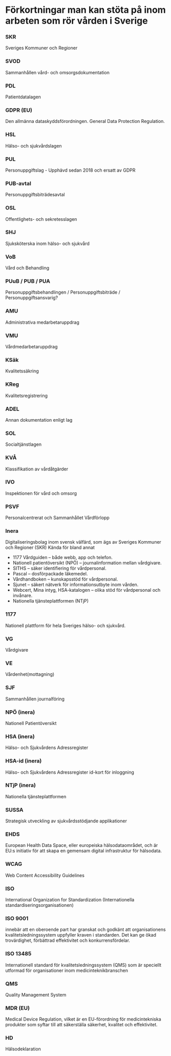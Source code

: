 # Förkortningar man kan stöta på inom arbeten som rör vården i Sverige

### SKR
Sveriges Kommuner och Regioner

### SVOD
Sammanhållen vård- och omsorgsdokumentation

### PDL
Patientdatalagen

### GDPR (EU)
Den allmänna dataskyddsförordningen. General Data Protection Regulation.

### HSL 
Hälso- och sjukvårdslagen

### PUL
Personuppgiftslag - Upphävd sedan 2018 och ersatt av GDPR

### PUB-avtal
Personuppgiftsbiträdesavtal 

### OSL
Offentlighets- och sekretesslagen

### SHJ
Sjuksköterska inom hälso- och sjukvård

### VoB 
Vård och Behandling

### PUuB / PUB / PUA
Personuppgiftsbehandlingen / Personuppgiftsbiträde / Personuppgiftsansvarig?

### AMU
Administrativa medarbetaruppdrag

### VMU
Vårdmedarbetaruppdrag 

### KSäk
Kvalitetssäkring

### KReg
Kvalitetsregistrering

### ADEL
Annan dokumentation enligt lag

### SOL
Socialtjänstlagen

### KVÅ
Klassifikation av vårdåtgärder

### IVO 
Inspektionen för vård och omsorg

### PSVF
Personalcentrerat och Sammanhållet Vårdförlopp

### Inera
Digitaliseringsbolag inom svensk välfärd, som ägs av Sveriges Kommuner och Regioner (SKR)
Kända för bland annat
 * 1177 Vårdguiden – både webb, app och telefon.
 * Nationell patientöversikt (NPÖ) – journalinformation mellan vårdgivare.
 * SITHS – säker identifiering för vårdpersonal.
 * Pascal – dosförpackade läkemedel.
 * Vårdhandboken – kunskapsstöd för vårdpersonal.
 * Sjunet – säkert nätverk för informationsutbyte inom vården.
 * Webcert, Mina intyg, HSA-katalogen – olika stöd för vårdpersonal och invånare.
 * Nationella tjänsteplattformen (NTjP)

### 1177
Nationell plattform för hela Sveriges hälso- och sjukvård.

### VG
Vårdgivare

### VE
Vårdenhet(mottagning)

### SJF
Sammanhållen journalföring 

### NPÖ (inera)
Nationell Patientöversikt

### HSA (inera)
Hälso- och Sjukvårdens Adressregister

### HSA-id (inera)
Hälso- och Sjukvårdens Adressregister id-kort för inloggning

### NTjP (inera)
Nationella tjänsteplattformen

### SUSSA
Strategisk utveckling av sjukvårdsstödjande applikationer

### EHDS 
European Health Data Space, eller europeiska hälsodataområdet, och är EU:s initiativ för att skapa en gemensam digital infrastruktur för hälsodata.

### WCAG 
Web Content Accessibility Guidelines

### ISO
International Organization for Standardization (Internationella standardiseringsorganisationen)

### ISO 9001
innebär att en oberoende part har granskat och godkänt att organisationens kvalitetsledningssystem uppfyller kraven i standarden. Det kan ge ökad trovärdighet, förbättrad effektivitet och konkurrensfördelar.

### ISO 13485 
Internationell standard för kvalitetsledningssystem (QMS) som är speciellt utformad för organisationer inom medicinteknikbranschen

### QMS
Quality Management System

### MDR (EU)
Medical Device Regulation, vilket är en EU-förordning för medicintekniska produkter som syftar till att säkerställa säkerhet, kvalitet och effektivitet.

### HD 
Hälsodeklaration